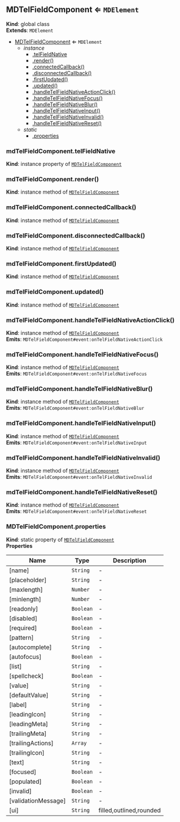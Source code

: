 <a name="MDTelFieldComponent"></a>

## MDTelFieldComponent ⇐ <code>MDElement</code>
**Kind**: global class  
**Extends**: <code>MDElement</code>  

* [MDTelFieldComponent](#MDTelFieldComponent) ⇐ <code>MDElement</code>
    * _instance_
        * [.telFieldNative](#MDTelFieldComponent+telFieldNative)
        * [.render()](#MDTelFieldComponent+render)
        * [.connectedCallback()](#MDTelFieldComponent+connectedCallback)
        * [.disconnectedCallback()](#MDTelFieldComponent+disconnectedCallback)
        * [.firstUpdated()](#MDTelFieldComponent+firstUpdated)
        * [.updated()](#MDTelFieldComponent+updated)
        * [.handleTelFieldNativeActionClick()](#MDTelFieldComponent+handleTelFieldNativeActionClick)
        * [.handleTelFieldNativeFocus()](#MDTelFieldComponent+handleTelFieldNativeFocus)
        * [.handleTelFieldNativeBlur()](#MDTelFieldComponent+handleTelFieldNativeBlur)
        * [.handleTelFieldNativeInput()](#MDTelFieldComponent+handleTelFieldNativeInput)
        * [.handleTelFieldNativeInvalid()](#MDTelFieldComponent+handleTelFieldNativeInvalid)
        * [.handleTelFieldNativeReset()](#MDTelFieldComponent+handleTelFieldNativeReset)
    * _static_
        * [.properties](#MDTelFieldComponent.properties)

<a name="MDTelFieldComponent+telFieldNative"></a>

### mdTelFieldComponent.telFieldNative
**Kind**: instance property of [<code>MDTelFieldComponent</code>](#MDTelFieldComponent)  
<a name="MDTelFieldComponent+render"></a>

### mdTelFieldComponent.render()
**Kind**: instance method of [<code>MDTelFieldComponent</code>](#MDTelFieldComponent)  
<a name="MDTelFieldComponent+connectedCallback"></a>

### mdTelFieldComponent.connectedCallback()
**Kind**: instance method of [<code>MDTelFieldComponent</code>](#MDTelFieldComponent)  
<a name="MDTelFieldComponent+disconnectedCallback"></a>

### mdTelFieldComponent.disconnectedCallback()
**Kind**: instance method of [<code>MDTelFieldComponent</code>](#MDTelFieldComponent)  
<a name="MDTelFieldComponent+firstUpdated"></a>

### mdTelFieldComponent.firstUpdated()
**Kind**: instance method of [<code>MDTelFieldComponent</code>](#MDTelFieldComponent)  
<a name="MDTelFieldComponent+updated"></a>

### mdTelFieldComponent.updated()
**Kind**: instance method of [<code>MDTelFieldComponent</code>](#MDTelFieldComponent)  
<a name="MDTelFieldComponent+handleTelFieldNativeActionClick"></a>

### mdTelFieldComponent.handleTelFieldNativeActionClick()
**Kind**: instance method of [<code>MDTelFieldComponent</code>](#MDTelFieldComponent)  
**Emits**: <code>MDTelFieldComponent#event:onTelFieldNativeActionClick</code>  
<a name="MDTelFieldComponent+handleTelFieldNativeFocus"></a>

### mdTelFieldComponent.handleTelFieldNativeFocus()
**Kind**: instance method of [<code>MDTelFieldComponent</code>](#MDTelFieldComponent)  
**Emits**: <code>MDTelFieldComponent#event:onTelFieldNativeFocus</code>  
<a name="MDTelFieldComponent+handleTelFieldNativeBlur"></a>

### mdTelFieldComponent.handleTelFieldNativeBlur()
**Kind**: instance method of [<code>MDTelFieldComponent</code>](#MDTelFieldComponent)  
**Emits**: <code>MDTelFieldComponent#event:onTelFieldNativeBlur</code>  
<a name="MDTelFieldComponent+handleTelFieldNativeInput"></a>

### mdTelFieldComponent.handleTelFieldNativeInput()
**Kind**: instance method of [<code>MDTelFieldComponent</code>](#MDTelFieldComponent)  
**Emits**: <code>MDTelFieldComponent#event:onTelFieldNativeInput</code>  
<a name="MDTelFieldComponent+handleTelFieldNativeInvalid"></a>

### mdTelFieldComponent.handleTelFieldNativeInvalid()
**Kind**: instance method of [<code>MDTelFieldComponent</code>](#MDTelFieldComponent)  
**Emits**: <code>MDTelFieldComponent#event:onTelFieldNativeInvalid</code>  
<a name="MDTelFieldComponent+handleTelFieldNativeReset"></a>

### mdTelFieldComponent.handleTelFieldNativeReset()
**Kind**: instance method of [<code>MDTelFieldComponent</code>](#MDTelFieldComponent)  
**Emits**: <code>MDTelFieldComponent#event:onTelFieldNativeReset</code>  
<a name="MDTelFieldComponent.properties"></a>

### MDTelFieldComponent.properties
**Kind**: static property of [<code>MDTelFieldComponent</code>](#MDTelFieldComponent)  
**Properties**

| Name | Type | Description |
| --- | --- | --- |
| [name] | <code>String</code> | - |
| [placeholder] | <code>String</code> | - |
| [maxlength] | <code>Number</code> | - |
| [minlength] | <code>Number</code> | - |
| [readonly] | <code>Boolean</code> | - |
| [disabled] | <code>Boolean</code> | - |
| [required] | <code>Boolean</code> | - |
| [pattern] | <code>String</code> | - |
| [autocomplete] | <code>String</code> | - |
| [autofocus] | <code>Boolean</code> | - |
| [list] | <code>String</code> | - |
| [spellcheck] | <code>Boolean</code> | - |
| [value] | <code>String</code> | - |
| [defaultValue] | <code>String</code> | - |
| [label] | <code>String</code> | - |
| [leadingIcon] | <code>String</code> | - |
| [leadingMeta] | <code>String</code> | - |
| [trailingMeta] | <code>String</code> | - |
| [trailingActions] | <code>Array</code> | - |
| [trailingIcon] | <code>String</code> | - |
| [text] | <code>String</code> | - |
| [focused] | <code>Boolean</code> | - |
| [populated] | <code>Boolean</code> | - |
| [invalid] | <code>Boolean</code> | - |
| [validationMessage] | <code>String</code> | - |
| [ui] | <code>String</code> | filled,outlined,rounded |

